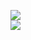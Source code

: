 [![](https://img.shields.io/badge/Made%20With-Github%20Spray-lightgrey.svg?style=for-the-badge&logo=github)](https://github.com/Annihil/github-spray#11555)  
[![](https://i.imgur.com/2DrTn0Z.gif)](https://github.com/Annihil/github-spray)